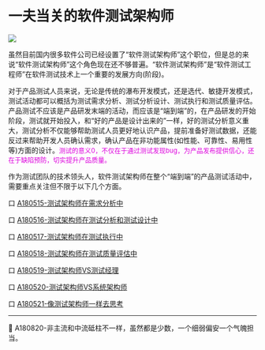 
# 一夫当关的软件测试架构师

![](https://shen89s.github.io/resFiles/r2/打通任督.jpg)

虽然目前国内很多软件公司已经设置了“软件测试架构师”这个职位，但是总的来说“软件测试架构师”这个角色现在还不够普遍。“软件测试架构师”是“软件测试工程师”在软件测试技术上一个重要的发展方向(阶段)。

对于产品测试人员来说，无论是传统的瀑布开发模式，还是选代、敏捷开发模式，测试活动都可以概括为测试需求分析、测试分析设计、测试执行和测试质量评估。产品测试不应该是产品研发末端的活动，而应该是“端到端”的，在产品研发的开始阶段，测试就开始投入，和“好的产品是设计出来的”一样，好的测试分析意义重大，测试分析不仅能够帮助测试人员更好地认识产品，提前准备好测试数据，还能反过来帮助开发人员确认需求，确认产品在非功能属性(如性能、可靠性、易用性等)方面的设计。<font color="#dd00dd" size="2">测试的意义0，不仅在于通过测试发现bug，为产品发布提供信心，还在于缺陷预防，切实提升产品质量。</font>

作为测试团队的技术领头人，软件测试架构师在整个“端到端”的产品测试活动中，需要重点关注但不限于以下几个方面。

口  [A180515-测试架构师在需求分析中](books/测试架构师在需求分析中.md)

口  [A180516-测试架构师在测试分析和测试设计中](books/测试架构师在测试分析和测试设计中.md)

口  [A180517-测试架构师在测试执行中](books/测试架构师在测试执行中.md)

口  [A180518-测试架构师在测试质量评估中](books/测试架构师在测试质量评估中.md)

口  [A180519-测试架构师VS测试经理](books/测试架构师VS测试经理.md)

口  [A180520-测试架构师VS系统架构师](books/测试架构师VS系统架构师.md)

口  [A180521-像测试架构师一样去思考](books/像测试架构师一样去思考.md)

* * *
:bell: A180820-非主流和中流砥柱不一样，虽然都是少数，一个细弱偏安一个气魄担当。
